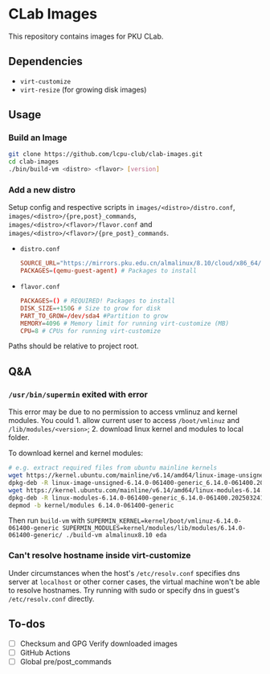 # CLab Images

This repository contains images for PKU CLab.

## Dependencies

- `virt-customize`
- `virt-resize` (for growing disk images)

## Usage

### Build an Image

```bash
git clone https://github.com/lcpu-club/clab-images.git
cd clab-images
./bin/build-vm <distro> <flavor> [version]
```
### Add a new distro

Setup config and respective scripts in `images/<distro>/distro.conf`, `images/<distro>/{pre,post}_commands`, `images/<distro>/<flavor>/flavor.conf` and `images/<distro>/<flavor>/{pre_post}_commands`.

- `distro.conf`
    ```conf
    SOURCE_URL="https://mirrors.pku.edu.cn/almalinux/8.10/cloud/x86_64/images/AlmaLinux-8-GenericCloud-latest.x86_64.qcow2" # REQUIRED! Image source url
    PACKAGES=(qemu-guest-agent) # Packages to install
    ```

- `flavor.conf`
    ```conf
    PACKAGES=() # REQUIRED! Packages to install
    DISK_SIZE=+150G # Size to grow for disk
    PART_TO_GROW=/dev/sda4 #Partition to grow
    MEMORY=4096 # Memory limit for running virt-customize (MB)
    CPU=8 # CPUs for running virt-customize
    ```

Paths should be relative to project root.

## Q&A

### `/usr/bin/supermin` exited with error

This error may be due to no permission to access vmlinuz and kernel modules. You could 1. allow current user to access `/boot/vmlinuz` and `/lib/modules/<version>`; 2. download linux kernel and modules to local folder.

To download kernel and kernel modules:
```bash
# e.g. extract required files from ubuntu mainline kernels
wget https://kernel.ubuntu.com/mainline/v6.14/amd64/linux-image-unsigned-6.14.0-061400-generic_6.14.0-061400.202503241442_amd64.deb
dpkg-deb -R linux-image-unsigned-6.14.0-061400-generic_6.14.0-061400.202503241442_amd64.deb kernel
wget https://kernel.ubuntu.com/mainline/v6.14/amd64/linux-modules-6.14.0-061400-generic_6.14.0-061400.202503241442_amd64.deb
dpkg-deb -R linux-modules-6.14.0-061400-generic_6.14.0-061400.202503241442_amd64.deb kernel/modules
depmod -b kernel/modules 6.14.0-061400-generic
```

Then run `build-vm` with `SUPERMIN_KERNEL=kernel/boot/vmlinuz-6.14.0-061400-generic SUPERMIN_MODULES=kernel/modules/lib/modules/6.14.0-061400-generic/ ./build-vm almalinux8.10 eda`

### Can't resolve hostname inside virt-customize

Under circumstances when the host's `/etc/resolv.conf` specifies dns server at `localhost` or other corner cases, the virtual machine won't be able to resolve hostnames. Try running with sudo or specify dns in guest's `/etc/resolv.conf` directly. 

## To-dos

- [ ] Checksum and GPG Verify downloaded images
- [ ] GitHub Actions
- [ ] Global pre/post_commands